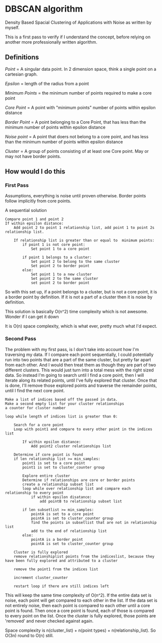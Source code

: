 # DBSCAN algorithm
Density Based Spacial Clustering of Applications with Noise as written by myself.

This is a first pass to verify if I understand the concept, before relying on another more professionally written algorithm.

## Definitions
*Point* = A singular data point. In 2 dimension space, think a single point on a cartesian graph.  

*Epsilon* = length of the radius from a point  

*Minimum Points* = the minimum number of points required to make a core point  

*Core Point* = A point with "minimum points" number of points within epsilon distance  

*Border Point* = A point belonging to a Core Point, that has less than the minimum number of points within epsilon distance  

*Noise point* = A point that doers not belong to a core point, and has less than the minimum number of points within epsilon distance  

*Cluster* = A group of points consisting of at least one Core point.  May or may not have border points.

## How would I do this
### First Pass
Assumptions, everything is noise until proven otherwise. Border points follow implicitly from core points.

A sequential solution
```
Compare point 1 and point 2
If within epsilon distance: 
    Add point 2 to point 1 relationship list, add point 1 to point 2s relationship list.

    If relationship list is greater than or equal to  minimum points:
        if point 1 is not core point:
            Set point 1 to a core point

        if point 1 belongs to a cluster:
            Set point 2 to belong to the same cluster
            Set point 2 to border point
        else:
            Set point 1 to a new cluster
            Set point 2 to the same cluster
            set point 2 to border point
```
So with this set up, if a point belongs to a cluster, but is not a core point, it is a border point by definition. If it is not a part of a cluster then it is noise by definition.

This solution is basically O(n^2) time complexity which is not awesome.  Wonder if I can get it down

It is O(n) space complexity, which is what ever, pretty much what I'd expect.

### Second Pass
The problem with my first pass, is I don't take into account how I'm traversing
my data.  If I compare each point sequentially, I could potentially run into
two points that are a part of the same cluster, but pretty far apart from each
other. And I would then treat them as though they are part of two different 
clusters.  This would just turn into a total mess with the right sized data. 
So instead I'm going to search until I find a core point, then I will iterate 
along its related points, until I've fully explored that cluster. Once that is 
done, I'll remove those explored points and traverse the remainder points, 
until I find the next core point.

```
Make a list of indices based off the passed in data.
Make a second empty list for your cluster relationships
a counter for cluster number

loop while length of indices list is greater than 0:

    Search for a core point
    Loop with point1 and compare to every other point in the indices list

        If within epsilon distance:
            Add point2 cluster relationships list

    Determine if core point is found
    if len relationship list >= min_samples:
        point1 is set to a core point
        point1 is set to cluster_counter group

        Explore entire cluster
        Determine if relationships are core or border points
        create a relationship subset list
        loop while over relationship list and compare each relationship to every point
            if within epsilon disatance:
                add pointB to relationship subset list
            
        if len subsetlist >= min_samples:
            pointA is set to a core point
            pointA is set to cluster_counter group
            find the points in subsetlist that are not in relationship list
            add to the end of relationship list
        else:
            pointA is a border point
            pointA is set to cluster_counter group
        
    Cluster is fully explored
    remove relationshiplist points from the indiceslist, because they have been fully explored and attributed to a cluster

    remove the point1 from the indices list

    increment cluster_counter

    restart loop if there are still indices left
```

This will keep the same time complexity of O(n^2). If the entire data set is noise, each point will get compared to each other in the list. If the data set is not entirely noise, then each point is compared to each other until a core point is found.  Then once a core point is found, each of those is compared to every point on the list.  Once the cluster is fully explored, those points are 'removed' and never checked against again.

Space complexity is n(cluster_list) + n(point types) + n(relationship_list). So O(3n) round to O(n) still.